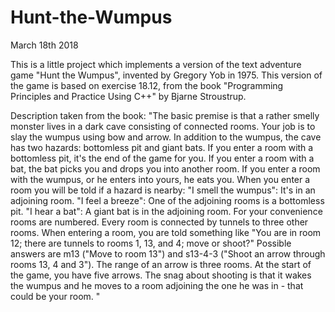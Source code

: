 # Hunt-the-Wumpus
March 18th 2018

This is a little project which implements a version of the text adventure game "Hunt the Wumpus", invented by Gregory Yob in 1975.
This version of the game is based on exercise 18.12, from the book "Programming Principles and Practice Using C++" by Bjarne Stroustrup.

Description taken from the book: 
"The basic premise is that a rather smelly monster lives in a dark cave consisting of connected rooms. Your job is to slay the wumpus
using bow and arrow. In addition to the wumpus, the cave has two hazards: bottomless pit and giant bats. If you enter a room with a
bottomless pit, it's the end of the game for you. If you enter a room with a bat, the bat picks you and drops you into another room. 
If you enter a room with the wumpus, or he enters into yours, he eats you. When you enter a room you will be told if a hazard is nearby:
    "I smell the wumpus": It's in an adjoining room. 
    "I feel a breeze": One of the adjoining rooms is a bottomless pit. 
    "I hear a bat": A giant bat is in the adjoining room.
For your convenience rooms are numbered. Every room is connected by tunnels to three other rooms. When entering a room, you are told 
something like "You are in room 12; there are tunnels to rooms 1, 13, and 4; move or shoot?" Possible answers are m13 ("Move to room
13") and s13-4-3 ("Shoot an arrow through rooms 13, 4 and 3"). The range of an arrow is three rooms. At the start of the game, you 
have five arrows. The snag about shooting is that it wakes the wumpus and he moves to a room adjoining the one he was in - that could be
your room. "
